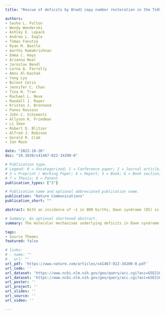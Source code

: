 ```yaml
---
title: "Rescue of deficits by Brwd1 copy number restoration in the Ts65Dn mouse model of Down syndrome"

authors:
- Sasha L. Fulton
- Wendy Wenderski
- Ashley E. Lepack
- Andrew L. Eagle
- Tomas Fanutza
- Ryan M. Bastle
- Aarthi Ramakrishnan
- Emma C. Hays
- Arianna Neal
- Jaroslav Bendl
- Lorna A. Farrelly
- Amni Al-Kachak
- Yang Lyu
- Bulent Cetin
- Jennifer C. Chan
- Tina N. Tran
- Rachael L. Neve
- Randall J. Roper
- Kristen J. Brennand
- Panos Roussos
- John C. Schimenti
- Allyson K. Friedman
- Li Shen
- Robert D. Blitzer
- Alfred J. Robison
- Gerald R. Crab
- Ian Maze 

date: "2022-10-26"
doi: "10.1038/s41467-022-34200-0"

# Publication type.
# Legend: 0 = Uncategorized; 1 = Conference paper; 2 = Journal article;
# 3 = Preprint / Working Paper; 4 = Report; 5 = Book; 6 = Book section;
# 7 = Thesis; 8 = Patent
publication_types: ["2"]

# Publication name and optional abbreviated publication name.
publication: "Nature Communications"
publication_short: ""

abstract: With an incidence of ~1 in 800 births, Down syndrome (DS) is the most common chromosomal condition linked to intellectual disability worldwide. While the genetic basis of DS has been identified as a triplication of chromosome 21 (HSA21), the genes encoded from HSA21 that directly contribute to cognitive deficits remain incompletely understood. Here, we found that the HSA21-encoded chromatin effector, BRWD1, was upregulated in neurons derived from iPS cells from an individual with Down syndrome and brain of trisomic mice. We showed that selective copy number restoration of Brwd1 in trisomic animals rescued deficits in hippocampal LTP, cognition and gene expression. We demonstrated that Brwd1 tightly binds the BAF chromatin remodeling complex, and that increased Brwd1 expression promotes BAF genomic mistargeting. Importantly, Brwd1 renormalization rescued aberrant BAF localization, along with associated changes in chromatin accessibility and gene expression. These findings establish BRWD1 as a key epigenomic mediator of normal neurodevelopment and an important contributor to DS-related phenotypes.

# Summary. An optional shortened abstract.
summary: The molecular mechanisms underlying deficits in Down syndrome remain unclear. Here, the authors show that copy number restoration of a chromatin remodeler in trisomic mice is sufficient to rescue epigenomic, physiological and cognitive deficits.

tags:
- Source Themes
featured: false

# links:
# - name: ""
#   url: ""
url_pdf: 'https://www.nature.com/articles/s41467-022-34200-0.pdf'
url_code: ''
url_dataset: 'https://www.ncbi.nlm.nih.gov/geo/query/acc.cgi?acc=GSE210117'
url_dataset: 'https://www.ncbi.nlm.nih.gov/geo/query/acc.cgi?acc=GSE210117'
url_poster: ''
url_project: ''
url_slides: ''
url_source: ''
url_video: ''

---
```

